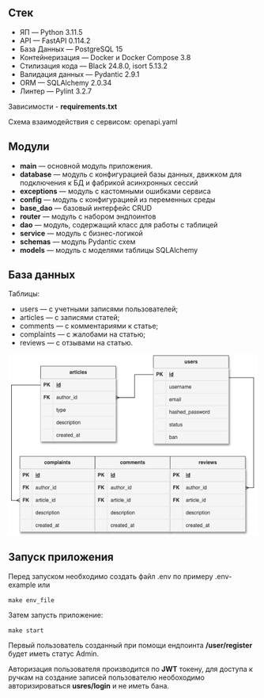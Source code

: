 ## Стек
-   ЯП — Python 3.11.5
-   API — FastAPI 0.114.2
-   База Данных — PostgreSQL 15
-   Контейнеризация — Docker и Docker Compose 3.8
-   Стилизация кода —  Black 24.8.0, isort 5.13.2
-   Валидация данных — Pydantic 2.9.1
-   ORM — SQLAlchemy 2.0.34
-   Линтер — Pylint 3.2.7

Зависимости -   **requirements.txt**

Cхема взаимодействия с сервисом: openapi.yaml

## Модули
-   **main** — основной модуль приложения.
-   **database** — модуль с конфигурацией базы данных, движком для подключения к БД и фабрикой асинхронных сессий
-   **exceptions** — модуль с кастомными ошибками сервиса
-   **config** — модуль с конфигурацией из переменных среды
-   **base_dao**  — базовый интерфейс CRUD
-   **router** — модуль с набором эндпоинтов
-   **dao** — модуль, содержащий класс для работы с таблицей
-   **service** —  модуль с бизнес-логикой
-   **schemas** —  модуль Pydantic схем 
-   **models** — модуль с моделями таблицы SQLAlchemy


## База данных

Таблицы:
 - users — с учетными записями пользователей;
 - articles — с записями статей;
 - comments — с комментариями к статье;
 - complaints — с жалобами на статью;
 - reviews — с отзывами на статью.


![tech_blog_db](./static/tech_blog.png)

## Запуск приложения

Перед запуском необходимо создать файл  .env по примеру .env-example или
    
    make env_file

Затем запусть приложение:

    make start

Первый пользователь созданный при помощи ендпоинта **/user/register** будет иметь статус Admin.

Авторизация пользователя производится по **JWT** токену,
для доступа к ручкам на создание записей пользователю необоходимо авторизироваться **usres/login**
и не иметь бана.